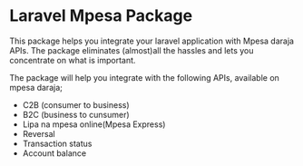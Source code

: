 # Laravel Mpesa Package

This package helps you integrate your laravel application with Mpesa daraja APIs. The package eliminates (almost)all the hassles and lets you concentrate on what is important.

The package will help you integrate with the following APIs, available on mpesa daraja;

-   C2B (consumer to business)
-   B2C (business to cunsumer)
-   Lipa na mpesa online(Mpesa Express)
-   Reversal
-   Transaction status
-   Account balance
